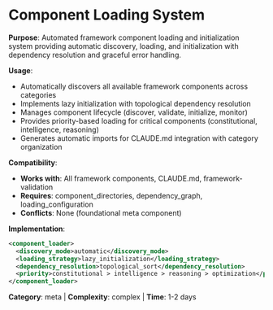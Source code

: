 # Component Loading System

**Purpose**: Automated framework component loading and initialization system providing automatic discovery, loading, and initialization with dependency resolution and graceful error handling.

**Usage**: 
- Automatically discovers all available framework components across categories
- Implements lazy initialization with topological dependency resolution
- Manages component lifecycle (discover, validate, initialize, monitor)
- Provides priority-based loading for critical components (constitutional, intelligence, reasoning)
- Generates automatic imports for CLAUDE.md integration with category organization

**Compatibility**: 
- **Works with**: All framework components, CLAUDE.md, framework-validation
- **Requires**: component_directories, dependency_graph, loading_configuration
- **Conflicts**: None (foundational meta component)

**Implementation**:
```xml
<component_loader>
  <discovery_mode>automatic</discovery_mode>
  <loading_strategy>lazy_initialization</loading_strategy>
  <dependency_resolution>topological_sort</dependency_resolution>
  <priority>constitutional > intelligence > reasoning > optimization</priority>
</component_loader>
```

**Category**: meta | **Complexity**: complex | **Time**: 1-2 days